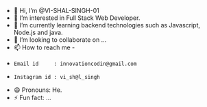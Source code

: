 - 👋 Hi, I’m @VI-SHAL-SINGH-01
- 👀 I’m interested in Full Stack Web Developer.
- 🌱 I’m currently learning backend technologies such as Javascript, Node.js and java.
- 💞️ I’m looking to collaborate on ...
- 📫 How to reach me -
-     Email id     : innovationcodin@gmail.com
-     Instagram id : vi_sh@l_singh
- 😄 Pronouns: He.
- ⚡ Fun fact: ...

<!---
VI-SHAL-SINGH-01/VI-SHAL-SINGH-01 is a ✨ special ✨ repository because its `README.md` (this file) appears on your GitHub profile.
You can click the Preview link to take a look at your changes.
--->
